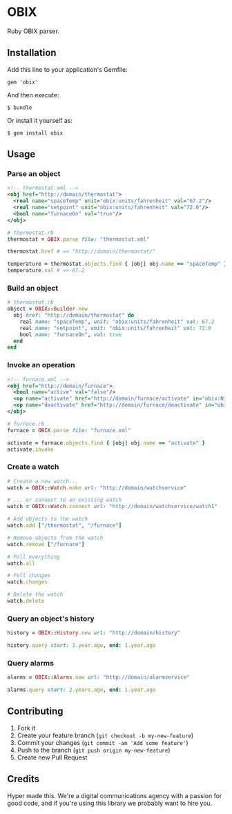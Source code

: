 # OBIX

Ruby OBIX parser.

## Installation

Add this line to your application's Gemfile:

    gem 'obix'

And then execute:

    $ bundle

Or install it yourself as:

    $ gem install obix

## Usage

### Parse an object

```xml
<!-- thermostat.xml -->
<obj href="http://domain/thermostat">
  <real name="spaceTemp" unit="obix:units/fahrenheit" val="67.2"/>
  <real name="setpoint" unit="obix:units/fahrenheit" val="72.0"/>
  <bool name="furnaceOn" val="true"/>
</obj>
```

```ruby
# thermostat.rb
thermostat = OBIX.parse file: "thermostat.xml"

thermostat.href # => "http://domain/thermostat/"

temperature = thermostat.objects.find { |obj| obj.name == "spaceTemp" }
temperature.val # => 67.2
```

### Build an object

```ruby
# thermostat.rb
object = OBIX::Builder.new
  obj href: "http://domain/thermostat" do
    real name: "spaceTemp", unit: "obix:units/fahrenheit" val: 67.2
    real name: "setpoint", unit: "obix:units/fahrenheit" val: 72.0
    bool name: "furnaceOn", val: true
  end
end
```

### Invoke an operation

```xml
<!-- furnace.xml -->
<obj href="http://domain/furnace">
  <bool name="active" val="false"/>
  <op name="activate" href="http://domain/furnace/activate" in="obix:Nil" out="obix:Nil"/>
  <op name="deactivate" href="http://domain/furnace/deactivate" in="obix:Nil" out="obix:Nil"/>
</obj>
```

```ruby
# furnace.rb
furnace = OBIX.parse file: "furnace.xml"

activate = furnace.objects.find { |obj| obj.name == "activate" }
activate.invoke
```

### Create a watch

```ruby
# Create a new watch...
watch = OBIX::Watch.make url: "http://domain/watchservice"

# ... or connect to an existing watch
watch = OBIX::Watch.connect url: "http://domain/watchservice/watch1"

# Add objects to the watch
watch.add ["/thermostat", "/furnace"]

# Remove objects from the watch
watch.remove ["/furnace"]

# Poll everything
watch.all

# Poll changes
watch.changes

# Delete the watch
watch.delete
```

### Query an object's history

```ruby
history = OBIX::History.new url: "http://domain/history"

history.query start: 2.year.ago, end: 1.year.ago
```

### Query alarms

```ruby
alarms = OBIX::Alarms.new url: "http://domain/alarmservice"

alarms.query start: 2.years.ago, end: 1.year.ago
```

## Contributing

1. Fork it
2. Create your feature branch (`git checkout -b my-new-feature`)
3. Commit your changes (`git commit -am 'Add some feature'`)
4. Push to the branch (`git push origin my-new-feature`)
5. Create new Pull Request

## Credits

Hyper made this. We're a digital communications agency with a passion for good code,
and if you're using this library we probably want to hire you.
